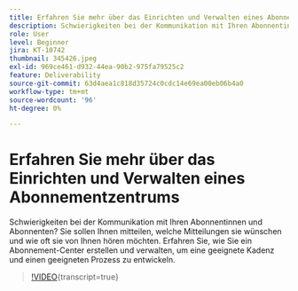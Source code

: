 ```yaml
---
title: Erfahren Sie mehr über das Einrichten und Verwalten eines Abonnementzentrums
description: Schwierigkeiten bei der Kommunikation mit Ihren Abonnentinnen und Abonnenten? Sie sollen Ihnen mitteilen, welche Mitteilungen sie wünschen und wie oft sie von Ihnen hören möchten. Erfahren Sie, wie Sie ein Abonnement-Center erstellen und verwalten, um eine geeignete Kadenz und einen geeigneten Prozess zu entwickeln.
role: User
level: Beginner
jira: KT-10742
thumbnail: 345426.jpeg
exl-id: 969ce461-d932-44ea-90b2-975fa79525c2
feature: Deliverability
source-git-commit: 63d4aea1c818d35724c0cdc14e69ea00eb06b4a0
workflow-type: tm+mt
source-wordcount: '96'
ht-degree: 0%

---
```


# Erfahren Sie mehr über das Einrichten und Verwalten eines Abonnementzentrums

Schwierigkeiten bei der Kommunikation mit Ihren Abonnentinnen und Abonnenten? Sie sollen Ihnen mitteilen, welche Mitteilungen sie wünschen und wie oft sie von Ihnen hören möchten. Erfahren Sie, wie Sie ein Abonnement-Center erstellen und verwalten, um eine geeignete Kadenz und einen geeigneten Prozess zu entwickeln.

>[!VIDEO](https://video.tv.adobe.com/v/3417579/?quality=12&learn=on&captions=ger){transcript=true}
